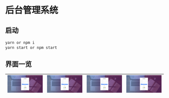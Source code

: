 # 后台管理系统

## 启动
```
yarn or npm i
yarn start or npm start
```

## 界面一览

| ![](./preview/001.png)    |  ![](./preview/001.png)    | ![](./preview/001.png)   |  ![](./preview/001.png)   |
| :--------------------------------: | :---------------------------------: | :-------------------------------: | :-------------------------------:  |